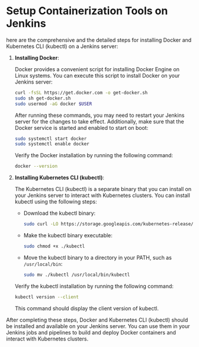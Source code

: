 # Setup Containerization Tools on Jenkins

here are the comprehensive and the detailed steps for installing Docker and Kubernetes CLI (kubectl) on a Jenkins server:

1. **Installing Docker**:

   Docker provides a convenient script for installing Docker Engine on Linux systems. You can execute this script to install Docker on your Jenkins server:

   ```bash
   curl -fsSL https://get.docker.com -o get-docker.sh
   sudo sh get-docker.sh
   sudo usermod -aG docker $USER
   ```

   After running these commands, you may need to restart your Jenkins server for the changes to take effect. Additionally, make sure that the Docker service is started and enabled to start on boot:

   ```bash
   sudo systemctl start docker
   sudo systemctl enable docker
   ```

   Verify the Docker installation by running the following command:

   ```bash
   docker --version
   ```

2. **Installing Kubernetes CLI (kubectl)**:

   The Kubernetes CLI (kubectl) is a separate binary that you can install on your Jenkins server to interact with Kubernetes clusters. You can install kubectl using the following steps:

   - Download the kubectl binary:

     ```bash
     sudo curl -LO https://storage.googleapis.com/kubernetes-release/release/$(curl -s https://storage.googleapis.com/kubernetes-release/release/stable.txt)/bin/linux/amd64/kubectl
     ```

   - Make the kubectl binary executable:

     ```bash
     sudo chmod +x ./kubectl
     ```

   - Move the kubectl binary to a directory in your PATH, such as `/usr/local/bin`:

     ```bash
     sudo mv ./kubectl /usr/local/bin/kubectl
     ```

   Verify the kubectl installation by running the following command:

   ```bash
   kubectl version --client
   ```

   This command should display the client version of kubectl.

After completing these steps, Docker and Kubernetes CLI (kubectl) should be installed and available on your Jenkins server. You can use them in your Jenkins jobs and pipelines to build and deploy Docker containers and interact with Kubernetes clusters.
